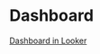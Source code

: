 # Dashboard
[Dashboard in Looker](https://lookerstudio.google.com/u/0/reporting/7df213b6-c755-4815-bdf4-42a49f33ad21/page/p_73rkiqysnd)
